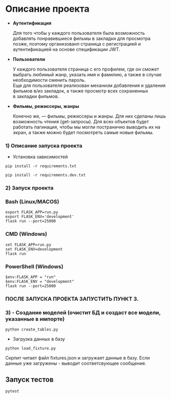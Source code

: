 # Описание проекта

- **Аутентификация**
  
    Для того чтобы у каждого пользователя была возможность добавлять понравившиеся фильмы в закладки для просмотра позже, поэтому организованп страница с регистрацией и аутентификацией на основе спецификации JWT.
    
- **Пользователи**
   
    У каждого пользователя страница с его профилем, где он сможет выбрать любимый жанр, указать имя и фамилию, а также в случае необходимости сменить пароль.    
    Еще для пользователя реализован механизм добавления и удаления фильмов в/из закладок, а также просмотр всех сохраненных в закладки фильмов.
    
- **Фильмы, режиссеры, жанры**

   Конечно же, — фильмы, режиссеры и жанры. Для них сделаны лишь возможность чтения (get-запросы).
   Для всех объектов будет работать пагинация, чтобы мы могли постранично выводить их на экран, а также можно будет посмотреть самые новые фильмы.


### 1) Описание запуска проекта
- Установка зависимостей
```shell
pip install -r requirements.txt

pip install -r requirements.dev.txt
```

### 2) Запуск проекта

### Bash (Linux/MACOS)
```shell
export FLASK_APP=run.py
export FLASK_ENV='development'
flask run --port=25000 
```

### CMD (Windows)
```shell
set FLASK_APP=run.py
set FLASK_ENV=development
flask run
```

### PowerShell (Windows)
```shell
$env:FLASK_APP = "run"
$env:FLASK_ENV = "development"
flask run --port=25000 
```

### ПОСЛЕ ЗАПУСКА ПРОЕКТА ЗАПУСТИТЬ ПУНКТ 3.
### 3) - Создание моделей (очистит БД и создаст все модели, указанные в импорте)
```shell
python create_tables.py
```

- Загрузка данных в базу
```shell
python load_fixture.py
```
Скрпит читает файл fixtures.json и загружает данные в базу. Если данные уже загружены - выводит соответсвующее сообщение.

## Запуск тестов
```shell
pytest
```

